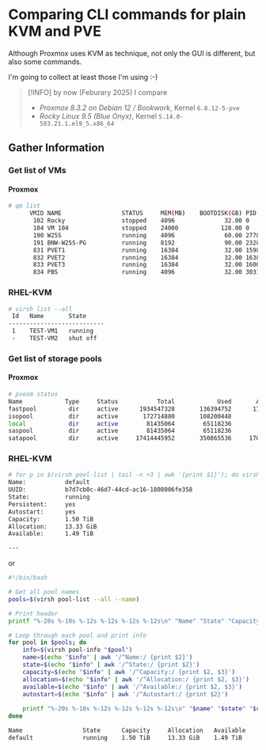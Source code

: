 # Comparing CLI commands for plain KVM and PVE
Although Proxmox uses KVM as technique, not only the GUI is different, but also some commands.

I'm going to collect at least those I'm using :-)

> [!INFO]
> by now (Feburary 2025) I compare
> - *Proxmox 8.3.2 on Debian 12 / Bookwork*, Kernel `6.8.12-5-pve`
> - *Rocky Linux 9.5 (Blue Onyx)*, Kernel `5.14.0-503.21.1.el9_5.x86_64`

## Gather Information
### Get list of VMs
#### Proxmox
```bash
# qm list
      VMID NAME                 STATUS     MEM(MB)    BOOTDISK(GB) PID
       102 Rocky                stopped    4096              32.00 0
       104 VM 104               stopped    24000            128.00 0
       190 W25S                 running    4096              60.00 277805
       191 BNW-W25S-PG          running    8192              90.00 2328921
       831 PVET1                running    16384             32.00 1598834
       832 PVET2                running    16384             32.00 1638727
       833 PVET3                running    16384             32.00 1600424
       834 PBS                  running    4096              32.00 3031
```
### RHEL-KVM 
```bash
# virsh list --all
 Id   Name       State
---------------------------
 1    TEST-VM1   running
 -    TEST-VM2   shut off
```

### Get list of storage pools
#### Proxmox
```bash
# pvesm status
Name            Type     Status           Total            Used       Available        %
fastpool         dir     active      1934547328       136394752      1798152576    7.05%
isopool          dir     active       172714880       108200448        64514432   62.65%
local            dir     active        81435064        65118236        12134200   79.96%
saspool          dir     active        81435064        65118236        12134200   79.96%
satapool         dir     active     17414445952       350865536     17063580416    2.01%
```
### RHEL-KVM 
```bash
# for p in $(virsh pool-list | tail -n +3 | awk '{print $1}'); do virsh pool-info $p; echo "---"; done
Name:           default
UUID:           b7d7cb0c-46d7-44cd-ac16-1808006fe358
State:          running
Persistent:     yes
Autostart:      yes
Capacity:       1.50 TiB
Allocation:     13.33 GiB
Available:      1.49 TiB

---
```
or
```bash
#!/bin/bash

# Get all pool names
pools=$(virsh pool-list --all --name)

# Print header
printf "%-20s %-10s %-12s %-12s %-12s %-12s\n" "Name" "State" "Capacity" "Allocation" "Available" "Autostart"

# Loop through each pool and print info
for pool in $pools; do
    info=$(virsh pool-info "$pool")
    name=$(echo "$info" | awk '/^Name:/ {print $2}')
    state=$(echo "$info" | awk '/^State:/ {print $2}')
    capacity=$(echo "$info" | awk '/^Capacity:/ {print $2, $3}')
    allocation=$(echo "$info" | awk '/^Allocation:/ {print $2, $3}')
    available=$(echo "$info" | awk '/^Available:/ {print $2, $3}')
    autostart=$(echo "$info" | awk '/^Autostart:/ {print $2}')
    
    printf "%-20s %-10s %-12s %-12s %-12s %-12s\n" "$name" "$state" "$capacity" "$allocation" "$available" "$autostart"
done

Name                 State      Capacity     Allocation   Available    Autostart
default              running    1.50 TiB     13.33 GiB    1.49 TiB     yes
```
